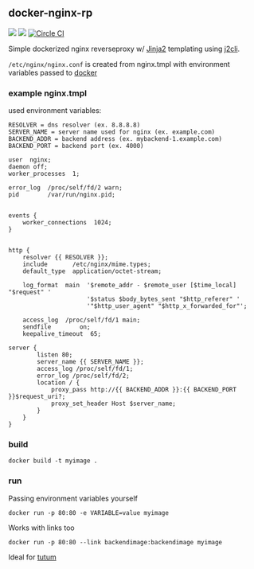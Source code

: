 ## docker-nginx-rp
[![](https://images.microbadger.com/badges/image/eyenx/nginx-rp.svg)](https://microbadger.com/images/eyenx/nginx-rp "Get your own image badge on microbadger.com") [![](https://images.microbadger.com/badges/version/eyenx/nginx-rp.svg)](https://microbadger.com/images/eyenx/nginx-rp "Get your own version badge on microbadger.com")
[![Circle CI](https://circleci.com/gh/eyenx/docker-nginx-rp.svg?style=svg)](https://circleci.com/gh/eyenx/docker-nginx-rp)

Simple dockerized nginx reverseproxy w/ [Jinja2](http://jinja.pocoo.org/) templating using [j2cli](https://pypi.python.org/pypi/j2cli/).

`/etc/nginx/nginx.conf` is created from nginx.tmpl with environment variables passed to [docker](http://docker.io)

### example nginx.tmpl


used environment variables:

```
RESOLVER = dns resolver (ex. 8.8.8.8)
SERVER_NAME = server name used for nginx (ex. example.com)
BACKEND_ADDR = backend address (ex. mybackend-1.example.com)
BACKEND_PORT = backend port (ex. 4000)
```


```
user  nginx;
daemon off;
worker_processes  1;

error_log  /proc/self/fd/2 warn;
pid        /var/run/nginx.pid;


events {
    worker_connections  1024;
}


http {
    resolver {{ RESOLVER }};
    include       /etc/nginx/mime.types;
    default_type  application/octet-stream;

    log_format  main  '$remote_addr - $remote_user [$time_local] "$request" '
                      '$status $body_bytes_sent "$http_referer" '
                      '"$http_user_agent" "$http_x_forwarded_for"';

    access_log  /proc/self/fd/1 main;
    sendfile        on;
    keepalive_timeout  65;

server {
        listen 80;
        server_name {{ SERVER_NAME }};
        access_log /proc/self/fd/1;
        error_log /proc/self/fd/2;
        location / {
            proxy_pass http://{{ BACKEND_ADDR }}:{{ BACKEND_PORT }}$request_uri?;
            proxy_set_header Host $server_name;
        }
    }
}

```


### build

`docker build -t myimage .`

### run

Passing environment variables yourself

```
docker run -p 80:80 -e VARIABLE=value myimage
```

Works with links too

```
docker run -p 80:80 --link backendimage:backendimage myimage
``` 

Ideal for [tutum](http://tutum.co)

